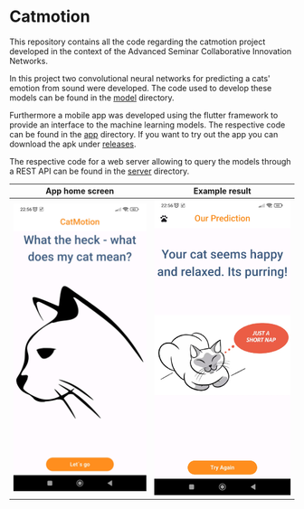 # Catmotion

This repository contains all the code regarding the catmotion project developed in the context of the Advanced Seminar Collaborative Innovation Networks. 

In this project two convolutional neural networks for predicting a cats' emotion from sound were developed. The code used to develop these models can be found in the [model](https://github.com/diego411/catmotion/tree/master/model) directory. 

Furthermore a mobile app was developed using the flutter framework to provide an interface to the machine learning models. The respective code can be found in the [app](https://github.com/diego411/catmotion/tree/master/app) directory. If you want to try out the app you can download the apk under [releases](https://github.com/diego411/catmotion/releases).

The respective code for a web server allowing to query the models through a REST API can be found in the [server](https://github.com/diego411/catmotion/tree/master/server) directory.

App home screen            |  Example result
:-------------------------:|:-------------------------:
![Home Screen](assets/home_page.jpg)  |  ![Purr Result](assets/purr.jpg)

